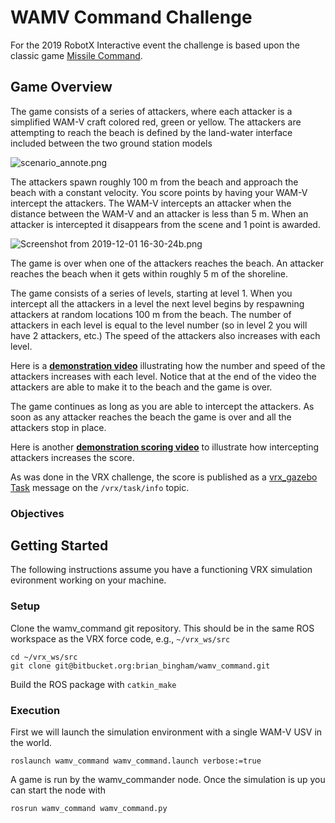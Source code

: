 # WAMV Command Challenge

For the 2019 RobotX Interactive event the challenge is based upon the classic game  [Missile Command](https://en.wikipedia.org/wiki/Missile_Command).  

## Game Overview

The game consists of a series of attackers, where each attacker is a simplified WAM-V craft colored red, green or yellow.  The attackers are attempting to reach the beach is defined by the land-water interface included between the two ground station models

![scenario_annote.png](https://bitbucket.org/repo/BgXLzgM/images/344213614-scenario_annote.png)


The attackers spawn roughly 100 m from the beach and approach the beach with a constant velocity.  You score points by having your WAM-V intercept the attackers.  The WAM-V intercepts an attacker when the distance between the WAM-V and an attacker is less than 5 m.  When an attacker is intercepted it disappears from the scene and 1 point is awarded.  

![Screenshot from 2019-12-01 16-30-24b.png](https://bitbucket.org/repo/BgXLzgM/images/1272893178-Screenshot%20from%202019-12-01%2016-30-24b.png)

The game is over when one of the attackers reaches the beach.  An attacker reaches the beach when it gets within roughly 5 m of the shoreline.

The game consists of a series of levels, starting at level 1.  When you intercept all the attackers in a level the next level begins by respawning attackers at random locations 100 m from the beach.  The number of attackers in each level is equal to the level number (so in level 2 you will have 2 attackers, etc.)  The speed of the attackers also increases with each level.

Here is a [**demonstration video**](https://vimeo.com/user5784414/review/376721424/5a2d3df4eb) illustrating how the number and speed of the attackers increases with each level.  Notice that at the end of the video the attackers are able to make it to the beach and the game is over.   

The game continues as long as you are able to intercept the attackers.  As soon as any attacker reaches the beach the game is over and all the attackers stop in place. 

Here is another [**demonstration scoring video**](https://vimeo.com/user5784414/review/376723116/7d5ebd63e2) to illustrate how intercepting attackers increases the score.

As was done in the VRX challenge, the score is published as a [vrx_gazebo Task](https://bitbucket.org/osrf/vrx/src/default/vrx_gazebo/msg/Task.msg) message on the `/vrx/task/info` topic. 

### Objectives



## Getting Started

The following instructions assume you have a functioning VRX simulation evironment working on your machine.

### Setup

Clone the wamv_command git repository.  This should be in the same ROS workspace as the VRX force code, e.g., `~/vrx_ws/src`
```
cd ~/vrx_ws/src
git clone git@bitbucket.org:brian_bingham/wamv_command.git
```

Build the ROS package with `catkin_make`

### Execution

First we will launch the simulation environment with a single WAM-V USV in the world.

```
roslaunch wamv_command wamv_command.launch verbose:=true
```

A game is run by the wamv_commander node.  Once the simulation is up you can start the node with
```
rosrun wamv_command wamv_command.py 
```

###